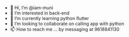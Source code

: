 - 👋 Hi, I’m @iam-muni
- 👀 I’m interested in back-end
- 🌱 I’m currently learning python flutter
- 💞️ I’m looking to collaborate on calling app with python
- 📫 How to reach me ... by messaging at 9618841130

<!---
iam-muni/iam-muni is a ✨ special ✨ repository because its `README.md` (this file) appears on your GitHub profile.
You can click the Preview link to take a look at your changes.
--->
